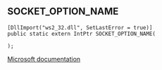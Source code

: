 ## SOCKET_OPTION_NAME

```
[DllImport("ws2_32.dll", SetLastError = true)]
public static extern IntPtr SOCKET_OPTION_NAME(
   
);
```

[Microsoft documentation](TODO)
